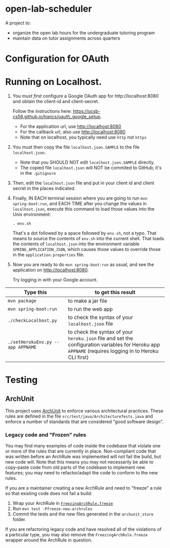 # open-lab-scheduler

A project to:
* organize the open lab hours for the undergraduate tutoring program
* maintain data on tutor assignments across quarters

# Configuration for OAuth

# Running on Localhost.

1.  You _must first_ configure a Google OAuth app for http://localhost:8080 and obtain the client-id and client-secret.

    Follow the instructions here: <https://ucsb-cs56.github.io/topics/oauth_google_setup>.

    - For the application url, use <http://localhost:8080>
    - For the callback url, also use <http://localhost:8080>
    - Note that on localhost, you typically need use `http` not `https`

2.  You must then copy the file `localhost.json.SAMPLE` to the file `localhost.json`.

    - Note that you SHOULD NOT edit `localhost.json.SAMPLE` directly.
    - The copied file `localhost.json` will NOT be commited to GitHub; it's in the `.gitignore`

3.  Then, edit the `localhost.json` file and put in your client id and client secret in the places indicated.

4.  Finally, IN EACH terminal session where you are going to run `mvn spring-boot:run`, and EACH TIME after you
    change the values in `localhost.json`, execute this command to load those values into the Unix environment:

    ```
    . env.sh
    ```

    That's a dot followed by a space followed by `env.sh`, not a typo. That means to source the contents of `env.sh` into the
    current shell. That loads the contents of `localhost.json` into the environment variable `SPRING_APPLICATION_JSON`, which
    causes those values to override those in the `application.properties` file.

5)  Now you are ready to do `mvn spring-boot:run` as usual, and see the application on <http://localhost:8080>.

    Try logging in with your Google account.

| Type this                                                                                                                                                                              | to get this result                                |
| -------------------------------------------------------------------------------------------------------------------------------------------------------------------------------------- | ------------------------------------------------- |
| `mvn package`                                                                                                                                                                          | to make a jar file                                |
| `mvn spring-boot:run`                                                                                                                                                                  | to run the web app                                |
| `./checkLocalhost.py`                                                                                                                                                                  | to check the syntax of your `localhost.json` file |
| `./setHerokuEnv.py --app APPNAME` | to check the syntax of your `heroku.json` file and set the configuration variables for Heroku app `APPNAME` (requires logging in to Heroku CLI first) |

# Testing

## ArchUnit

This project uses [ArchUnit](https://www.archunit.org/) to enforce various architectural practices. These rules are 
defined in the file `src/test/java/ArchitectureTests.java` and enforce a number of standards that are considered
"good software design".

### Legacy code and "Frozen" rules

You may find many examples of code inside the codebase that violate one or more of the rules that are currently
in place. Non-compliant code that was written before an ArchRule was implemented will not fail the build, but new code
will. Note that this means you may not necessarily be able to copy-paste code from old parts of the codebase to
implement new features; you may need to refactor/adapt the code to conform to the new rules.

If you are a maintainer creating a new ArchRule and need to "freeze" a rule so that existing code does not fail a build:
1. Wrap your ArchRule in [`FreezingArchRule.freeze`](https://www.archunit.org/userguide/html/000_Index.html#_usage)
2. Run `mvn test -Pfreeze-new-archrules`
3. Commit the tests and the new files generated in the `archunit_store` folder.

If you are refactoring legacy code and have resolved all of the violations of a particular type, you may also remove
the `FreezingArchRule.freeze` wrapper around the ArchRule in question.
